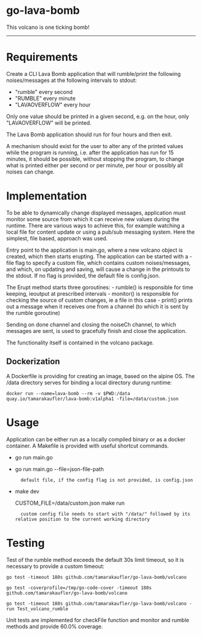 # go-lava-bomb

This volcano is one ticking bomb!

--------------------------------------------------------

# Requirements

Create a CLI Lava Bomb application that will rumble/print the following noises/messages at the following intervals to stdout:

- "rumble" every second
- "RUMBLE" every minute
- "LAVAOVERFLOW" every hour

Only one value should be printed in a given second, e.g. on the hour, only "LAVAOVERFLOW" will be printed.

The Lava Bomb application should run for four hours and then exit.

A mechanism should exist for the user to alter any of the printed values while the program is running, i.e. after the application has run for 15 minutes, it should be possible, without stopping the program, to change what is printed either per second or per minute, per hour or possibly all noises can change. 

# Implementation

To be able to dynamically change displayed messages, application must monitor some source from which it can receive new values during the runtime. There are various ways to achieve this, for example watching a local file for content update or using a pub/sub messaging system. Here the simplest, file based, approach was used.

Entry point to the application is main.go, where a new volcano object is created, which then starts erupting.
The application can be started with a -file flag to specify a custom file, which contains custom noises/messages, and which, on updating and saving, will cause a change in the printouts to the stdout. If no flag is provided, the default file is config.json.

The Erupt method starts three goroutines:
    - rumble() is responsible for time keeping, ieoutput at prescribed intervals
    - monitor() is responsible for checking the source of custom changes, ie a file in this case
    - print() prints out a message when it receives one from a channel (to which it is sent by the rumble goroutine)

Sending on done channel and closing the noiseCh channel, to which messages are sent, is used to gracefully finish and close the application.

The functionality itself is contained in the volcano package.

## Dockerization

A Dockerfile is providing for creating an image, based on the alpine OS. The /data directory serves for binding a local directory durung runtime:

    docker run --name=lava-bomb --rm -v $PWD:/data quay.io/tamarakaufler/lava-bomb:v1alpha1 -file=/data/custom.json

# Usage

Application can be either run as a locally compiled binary or as a docker container. A Makefile is provided with useful shortcut commands.

- go run main.go

- go run main.go --file=json-file-path

        default file, if the config flag is not provided, is config.json

- make dev

  CUSTOM_FILE=/data/custom.json  make run

        custom config file needs to start with "/data/" followed by its relative position to the current working directory

# Testing

Test of the rumble method exceeds the default 30s limit timeout, so it is necessary to provide a custom timeout:

    go test -timeout 180s github.com/tamarakaufler/go-lava-bomb/volcano
    
    go test -coverprofile=/tmp/go-code-cover -timeout 180s github.com/tamarakaufler/go-lava-bomb/volcano

    go test -timeout 180s github.com/tamarakaufler/go-lava-bomb/volcano -run Test_volcano_rumble

Unit tests are implemented for checkFile function and  monitor and rumble methods and provide 60.0% coverage. 


